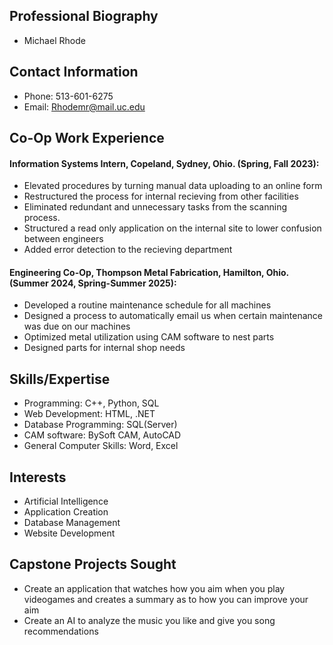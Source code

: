 ## Professional Biography
- Michael Rhode

## Contact Information
- Phone: 513-601-6275 
- Email: Rhodemr@mail.uc.edu

## Co-Op Work Experience
#### Information Systems Intern, Copeland, Sydney, Ohio. (Spring, Fall 2023):
- Elevated procedures by turning manual data uploading to an online form
- Restructured the process for internal recieving from other facilities
- Eliminated redundant and unnecessary tasks from the scanning process.
- Structured a read only application on the internal site to lower confusion between engineers
- Added error detection to the recieving department

#### Engineering Co-Op, Thompson Metal Fabrication, Hamilton, Ohio. (Summer 2024, Spring-Summer 2025):
- Developed a routine maintenance schedule for all machines
- Designed a process to automatically email us when certain maintenance was due on our machines
- Optimized metal utilization using CAM software to nest parts
- Designed parts for internal shop needs

## Skills/Expertise
- Programming: C++, Python, SQL
- Web Development: HTML, .NET
- Database Programming: SQL(Server)
- CAM software: BySoft CAM, AutoCAD
- General Computer Skills: Word, Excel

## Interests
- Artificial Intelligence
- Application Creation
- Database Management
- Website Development

## Capstone Projects Sought
- Create an application that watches how you aim when you play videogames and creates a summary as to how you can improve your aim
- Create an AI to analyze the music you like and give you song recommendations

